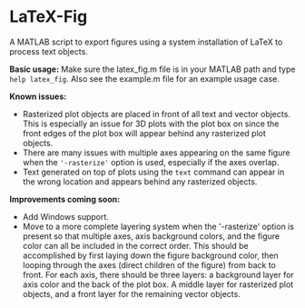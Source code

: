 LaTeX-Fig
=========

A MATLAB script to export figures using a system installation of LaTeX to process text objects.

**Basic usage:**
Make sure the latex\_fig.m file is in your MATLAB path and type `help latex_fig`. Also see the example.m file for an example usage case.

**Known issues:**
 - Rasterized plot objects are placed in front of all text and vector objects. This is especially an issue for 3D plots with the plot box on since the front edges of the plot box will appear behind any rasterized plot objects.
 - There are many issues with multiple axes appearing on the same figure when the `'-rasterize'` option is used, especially if the axes overlap.
 - Text generated on top of plots using the `text` command can appear in the wrong location and appears behind any rasterized objects.

**Improvements coming soon:**
 - Add Windows support.
 - Move to a more complete layering system when the '-rasterize' option is present so that multiple axes, axis background colors, and the figure color can all be included in the correct order. This should be accomplished by first laying down the figure background color, then looping through the axes (direct children of the figure) from back to front. For each axis, there should be three layers: a background layer for axis color and the back of the plot box. A middle layer for rasterized plot objects, and a front layer for the remaining vector objects.
